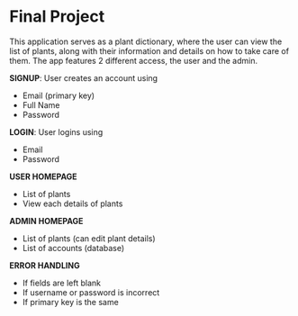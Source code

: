 # Final Project

This application serves as a plant dictionary, where the user can view the list of plants, along with their 
information and details on how to take care of them. The app features 2 different access, the user and the admin.

**SIGNUP**: User creates an account using
- Email (primary key)
- Full Name
- Password

**LOGIN**: User logins using
- Email
- Password

**USER HOMEPAGE**
- List of plants
- View each details of plants

**ADMIN HOMEPAGE**
  - List of plants (can edit plant details)
  - List of accounts (database)

**ERROR HANDLING**
- If fields are left blank
- If username or password is incorrect
- If primary key is the same
